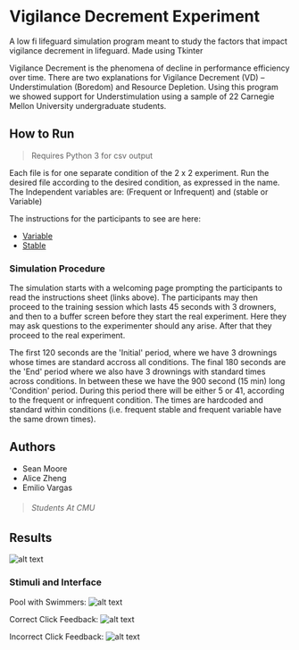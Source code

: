 # Vigilance Decrement Experiment

A low fi lifeguard simulation program meant to study the factors that impact vigilance decrement in lifeguard.
Made using Tkinter

Vigilance Decrement is the phenomena of decline in performance efficiency over time.
There are two explanations for Vigilance Decrement (VD) – Understimulation (Boredom) and Resource Depletion. 
Using this program we showed support for Understimulation using a sample of 22 Carnegie Mellon University undergraduate students.

## How to Run 
> Requires Python 3 for csv output

Each file is for one separate condition of the 2 x 2 experiment. Run the desired file according to the desired condition, as expressed in the name.
The Independent variables are: (Frequent or Infrequent) and (stable or Variable)

The instructions for the participants to see are here: 
+ [Variable](https://docs.google.com/document/d/1W4ZTmdlg0dC8MWpmr9Q8HDa3zBrenej8vK6-8E4bhvg/edit?usp=sharing)
+ [Stable](https://docs.google.com/document/d/17DiAOVSAUVhJaKQt-XEq12lQ5Q7yVUWLNWCUbkQkZ1M/edit?usp=sharing)

### Simulation Procedure
The simulation starts with a welcoming page prompting the participants to read the instructions sheet (links above). The participants may then proceed to the training session which lasts 45 seconds with 3 drowners, and then to a buffer screen before they start the real experiment. Here they may ask questions to the experimenter should any arise. After that they proceed to the real experiment.

The first 120 seconds are the 'Initial' period, where we have 3 drownings whose times are standard accross all conditions. The final 180 seconds are the 'End' period where we also have 3 drownings with standard times across conditions. In between these we have the 900 second (15 min) long 'Condition' period. During this period there will be either 5 or 41, according to the frequent or infrequent condition. The times are hardcoded and standard within conditions (i.e. frequent stable and frequent variable have the same drown times).


## Authors

+ Sean Moore
+ Alice Zheng
+ Emilio Vargas

> ###### Students At CMU

## Results
![alt text](https://image.ibb.co/eHkqAy/Poster.jpg "Poster")



### Stimuli and Interface
Pool with Swimmers:
![alt text](https://preview.ibb.co/imA43J/Pool_defalult.png "Pool_defalult")

Correct Click Feedback:
![alt text](https://preview.ibb.co/d25hqy/correct_click.png "correct_click")

Incorrect Click Feedback:
![alt text](https://preview.ibb.co/iO4xOJ/incorrect_click.png "Incorrect_click")





